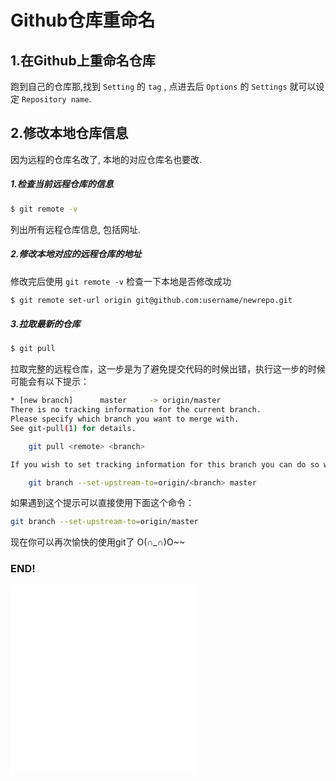# Github仓库重命名

## 1.在Github上重命名仓库

跑到自己的仓库那,找到 `Setting` 的 `tag` , 点进去后 `Options` 的 `Settings` 就可以设定 `Repository name`.

## 2.修改本地仓库信息

因为远程的仓库名改了, 本地的对应仓库名也要改. 

##### 1.检查当前远程仓库的信息 

```bash
$ git remote -v 
```

  列出所有远程仓库信息, 包括网址.

##### 2.修改本地对应的远程仓库的地址 

  修改完后使用 `git remote -v` 检查一下本地是否修改成功

```bash
$ git remote set-url origin git@github.com:username/newrepo.git
```

##### 3.拉取最新的仓库

```bash
$ git pull
``` 

拉取完整的远程仓库，这一步是为了避免提交代码的时候出错，执行这一步的时候可能会有以下提示：

```bash
* [new branch]      master     -> origin/master
There is no tracking information for the current branch.
Please specify which branch you want to merge with.
See git-pull(1) for details.

    git pull <remote> <branch>

If you wish to set tracking information for this branch you can do so with:

    git branch --set-upstream-to=origin/<branch> master

```

如果遇到这个提示可以直接使用下面这个命令：

```bash
git branch --set-upstream-to=origin/master
```

现在你可以再次愉快的使用git了 O(∩_∩)O~~

### END!
![readme.md](//opd59bmxu.bkt.clouddn.com/readme.md)
![readme.md](//opd59bmxu.bkt.clouddn.com/readme.md)
